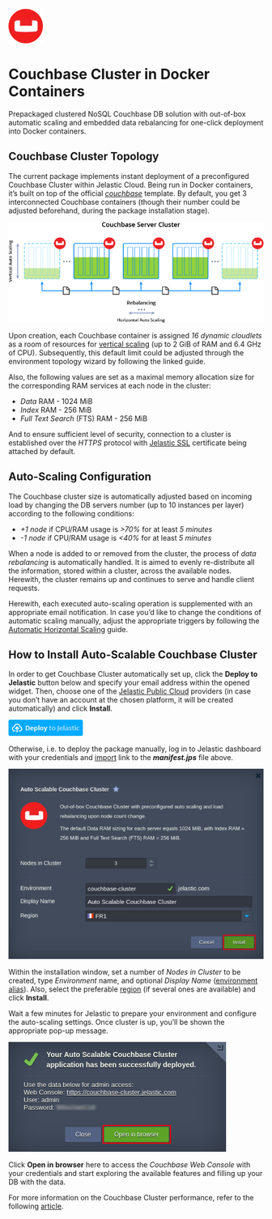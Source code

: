 ![couchbase-logo](images/couchbase-logo.png)

# Couchbase Cluster in Docker Containers 

Prepackaged clustered NoSQL Couchbase DB solution with out-of-box automatic scaling and embedded data rebalancing for one-click
deployment into Docker containers.

## Couchbase Cluster Topology

The current package implements instant deployment of a preconfigured Couchbase Cluster within Jelastic Cloud. Being run in
Docker containers, it’s built on top of the official [*couchbase*](https://hub.docker.com/_/couchbase/) template. By default,
you get 3 interconnected Couchbase containers (though their number could be adjusted beforehand, during the package
installation stage). 

![couchbase-server-cluster](images/couchbase-server-cluster.png)

Upon creation, each Couchbase container is assigned *16 dynamic cloudlets* as a room of resources for [vertical scaling](https://docs.jelastic.com/automatic-vertical-scaling) (up to 2
GiB of RAM and 6.4 GHz of CPU). Subsequently, this default limit could be adjusted through the environment topology wizard by
following the linked guide.

Also, the following values are set as a maximal memory allocation size for the corresponding RAM services at each node in the
cluster:
- *Data* RAM - 1024 MiB
- *Index* RAM - 256 MiB
- *Full Text Search* (FTS) RAM - 256 MiB

And to ensure sufficient level of security, connection to a cluster is established over the *HTTPS* protocol with [Jelastic SSL](https://docs.jelastic.com/jelastic-ssl) certificate being attached by default.  

## Auto-Scaling Configuration

The Couchbase cluster size is automatically adjusted based on incoming load by changing the DB servers number (up to 10
instances per layer) according to the following conditions:
- *+1 node* if CPU/RAM usage is *>70%* for at least *5 minutes*
- *-1 node* if CPU/RAM usage is *<40%* for at least *5 minutes*

When a node is added to or removed from the cluster, the process of *data rebalancing* is automatically handled. It is aimed
to evenly re-distribute all the information, stored within a cluster, across the available nodes. Herewith, the cluster
remains up and continues to serve and handle client requests. 

Herewith, each executed auto-scaling operation is supplemented with an appropriate email notification. In case you’d like to
change the conditions of automatic scaling manually, adjust the appropriate triggers by following the [Automatic Horizontal
Scaling](https://docs.jelastic.com/automatic-horizontal-scaling) guide.

## How to Install Auto-Scalable Couchbase Cluster

In order to get Couchbase Cluster automatically set up, click the **Deploy to Jelastic** button below and specify your email
address within the opened widget. Then, choose one of the [Jelastic Public Cloud](https://jelastic.cloud/) providers (in case
you don’t have an account at the chosen platform, it will be created automatically) and click **Install**.

[![Deploy](images/deploy-to-jelastic.png)](https://jelastic.com/install-application/?manifest=https://raw.githubusercontent.com/jelastic-jps/couchbase/master/manifest.jps)

Otherwise, i.e. to deploy the package manually, log in to Jelastic dashboard with your credentials and [import](https://docs.jelastic.com/environment-import) link to the **_manifest.jps_** file above.

![deploy-couchbase-cluster](images/deploy-couchbase-cluster.png)

Within the installation window, set a number of *Nodes in Cluster* to be created, type *Environment* name, and optional
*Display Name* ([environment alias](https://docs.jelastic.com/environment-aliases)). Also, select the preferable [region](https://docs.jelastic.com/environment-regions) (if several ones are available) and click **Install**.

Wait a few minutes for Jelastic to prepare your environment and configure the auto-scaling settings. Once cluster is up,
you’ll be shown the appropriate pop-up message.

![open-couchbase-web-concole](images/open-couchbase-web-concole.png)

Click **Open in browser** here to access the *Couchbase Web Console* with your credentials and start exploring the available
features and filling up your DB with the data. 

For more information on the Couchbase Cluster performance, refer to the following [article](http://blog.jelastic.com/2017/07/20/auto-scalable-couchbase-cluster-in-docker-containers/).
